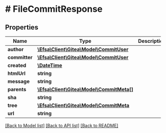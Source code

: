 # # FileCommitResponse

## Properties

Name | Type | Description | Notes
------------ | ------------- | ------------- | -------------
**author** | [**\Efsa\Client\Gitea\Model\CommitUser**](CommitUser.md) |  | [optional]
**committer** | [**\Efsa\Client\Gitea\Model\CommitUser**](CommitUser.md) |  | [optional]
**created** | [**\DateTime**](\DateTime.md) |  | [optional]
**htmlUrl** | **string** |  | [optional]
**message** | **string** |  | [optional]
**parents** | [**\Efsa\Client\Gitea\Model\CommitMeta[]**](CommitMeta.md) |  | [optional]
**sha** | **string** |  | [optional]
**tree** | [**\Efsa\Client\Gitea\Model\CommitMeta**](CommitMeta.md) |  | [optional]
**url** | **string** |  | [optional]

[[Back to Model list]](../../README.md#models) [[Back to API list]](../../README.md#endpoints) [[Back to README]](../../README.md)
